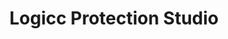 ---
title: "Logicc Protection Studio"
url: /salt-lake-city/logicc-protection-studio/
shop: car repair
---